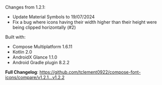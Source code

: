 Changes from 1.2.1:
- Update Material Symbols to 19/07/2024
- Fix a bug where icons having their width higher than their height were being clipped horizontally (#2)

Built with:
- Compose Multiplatform 1.6.11
- Kotlin 2.0
- AndroidX Glance 1.1.0
- Android Gradle plugin 8.2.2

**Full Changelog**: https://github.com/tclement0922/compose-font-icons/compare/v1.2.1...v1.2.2
